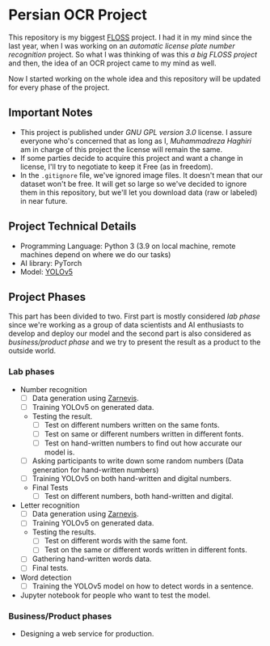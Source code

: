 # Persian OCR Project

This repository is my biggest [FLOSS](https://en.wikipedia.org/wiki/Free_and_open-source_software) project. I had it in my mind since the last year, when I was working on an _automatic license plate number recognition_ project. So what I was thinking of was this _a big FLOSS project_ and then, the idea of an OCR project came to my mind as well. 

Now I started working on the whole idea and this repository will be updated for every phase of the project.

## Important Notes

- This project is published under _GNU GPL version 3.0_ license. I assure everyone who's concerned that as long as I, _Muhammadreza Haghiri_ am in charge of this project the license will remain the same.
- If some parties decide to acquire this project and want a change in license, I'll try to negotiate to keep it Free (as in freedom).
- In the `.gitignore` file, we've ignored image files. It doesn't mean that our dataset won't be free. It will get so large so we've decided to ignore them in this repository, but we'll let you download data (raw or labeled) in near future.

## Project Technical Details

- Programming Language: Python 3 (3.9 on local machine, remote machines depend on where we do our tasks)
- AI library: PyTorch
- Model: [YOLOv5](https://github.com/ultralytics/yolov5)

## Project Phases

This part has been divided to two. First part is mostly considered _lab phase_ since we're working as a group of data scientists and AI enthusiasts to develop and deploy our model and the second part is also considered as _business/product phase_ and we try to present the result as a product to the outside world. 

### Lab phases

- Number recognition
    - [ ] Data generation using [Zarnevis](https://github.com/prp-e/zarnevis).
    - [ ] Training YOLOv5 on generated data.
    - Testing the result.
        - [ ] Test on different numbers written on the same fonts.
        - [ ] Test on same or different numbers written in different fonts.
        - [ ] Test on hand-written numbers to find out how accurate our model is.
    - [ ] Asking participants to write down some random numbers (Data generation for hand-written numbers)
    - [ ] Training YOLOv5 on both hand-written and digital numbers.
    - Final Tests
        - [ ] Test on different numbers, both hand-written and digital.
- Letter recognition
    - [ ] Data generation using [Zarnevis](https://github.com/prp-e/zarnevis).
    - [ ] Training YOLOv5 on generated data.
    - Testing the results.
        - [ ] Test on different words with the same font.
        - [ ] Test on the same or different words written in different fonts.
    - [ ] Gathering hand-written words data.
    - [ ] Final tests.
- Word detection
    - [ ] Training the YOLOv5 model on how to detect words in a sentence.
- Jupyter notebook for people who want to test the model. 

### Business/Product phases

- Designing a web service for production.